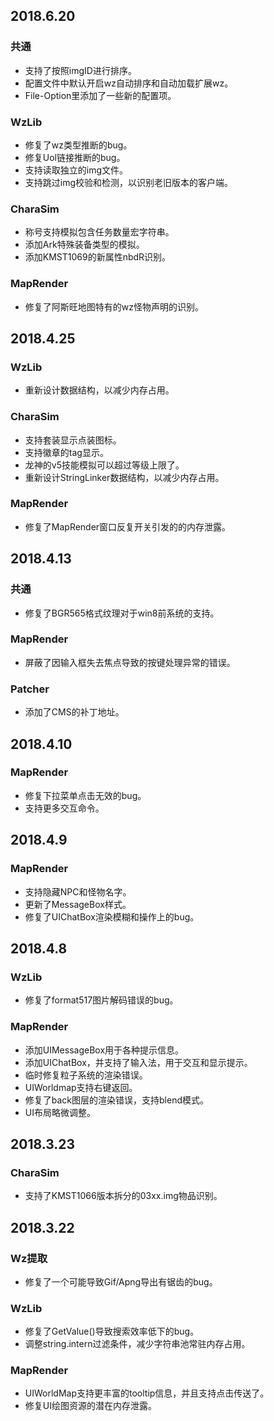 ﻿## 2018.6.20

### 共通
- 支持了按照imgID进行排序。
- 配置文件中默认开启wz自动排序和自动加载扩展wz。
- File-Option里添加了一些新的配置项。

### WzLib
- 修复了wz类型推断的bug。
- 修复Uol链接推断的bug。
- 支持读取独立的img文件。
- 支持跳过img校验和检测，以识别老旧版本的客户端。

### CharaSim
- 称号支持模拟包含任务数量宏字符串。
- 添加Ark特殊装备类型的模拟。
- 添加KMST1069的新属性nbdR识别。

### MapRender
- 修复了阿斯旺地图特有的wz怪物声明的识别。


## 2018.4.25

### WzLib
- 重新设计数据结构，以减少内存占用。

### CharaSim
- 支持套装显示点装图标。
- 支持徽章的tag显示。
- 龙神的v5技能模拟可以超过等级上限了。
- 重新设计StringLinker数据结构，以减少内存占用。

### MapRender
- 修复了MapRender窗口反复开关引发的的内存泄露。


## 2018.4.13

### 共通
- 修复了BGR565格式纹理对于win8前系统的支持。

### MapRender
- 屏蔽了因输入框失去焦点导致的按键处理异常的错误。

### Patcher
- 添加了CMS的补丁地址。


## 2018.4.10

### MapRender
- 修复下拉菜单点击无效的bug。
- 支持更多交互命令。


## 2018.4.9

### MapRender
- 支持隐藏NPC和怪物名字。
- 更新了MessageBox样式。
- 修复了UIChatBox渲染模糊和操作上的bug。


## 2018.4.8

### WzLib
- 修复了format517图片解码错误的bug。

### MapRender
- 添加UIMessageBox用于各种提示信息。
- 添加UIChatBox，并支持了输入法，用于交互和显示提示。
- 临时修复粒子系统的渲染错误。
- UIWorldmap支持右键返回。
- 修复了back图层的渲染错误，支持blend模式。
- UI布局略微调整。


## 2018.3.23

### CharaSim
- 支持了KMST1066版本拆分的03xx.img物品识别。


## 2018.3.22

### Wz提取
- 修复了一个可能导致Gif/Apng导出有锯齿的bug。

### WzLib
- 修复了GetValue()导致搜索效率低下的bug。
- 调整string.intern过滤条件，减少字符串池常驻内存占用。

### MapRender
- UIWorldMap支持更丰富的tooltip信息，并且支持点击传送了。
- 修复UI绘图资源的潜在内存泄露。

